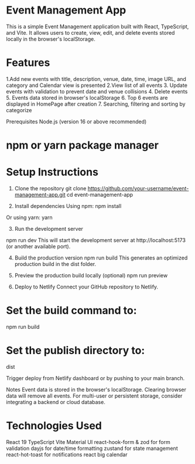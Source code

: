 # Event Management App
This is a simple Event Management application built with React, TypeScript, and Vite. It allows users to create, view, edit, and delete events stored locally in the browser's localStorage.

# Features
  1.Add new events with title, description, venue, date, time, image URL, and category and Calendar view is presented
  2.View list of all events
  3. Update events with validation to prevent date and venue collisions
  4. Delete events
  5. Events data stored in browser's localStorage
  6. Top 6 events are displayed in HomePage after creation
  7. Searching, filtering and sorting by categorize 

Prerequisites
Node.js (version 16 or above recommended)

# npm or yarn package manager

# Setup Instructions
1. Clone the repository
  git clone https://github.com/your-username/event-management-app.git
  cd event-management-app

3. Install dependencies
  Using npm:
  npm install

  Or using yarn:
  yarn
  
3. Run the development server

  npm run dev
  This will start the development server at http://localhost:5173 (or another available port).

4. Build the production version
  npm run build
  This generates an optimized production build in the dist folder.

5. Preview the production build locally (optional)
  npm run preview

7. Deploy to Netlify
  Connect your GitHub repository to Netlify.

# Set the build command to:
  npm run build
# Set the publish directory to:
  dist
  
Trigger deploy from Netlify dashboard or by pushing to your main branch.

Notes
Event data is stored in the browser's localStorage. Clearing browser data will remove all events.
For multi-user or persistent storage, consider integrating a backend or cloud database.


# Technologies Used
  React 19
  TypeScript
  Vite
  Material UI
  react-hook-form & zod for form validation
  dayjs for date/time formatting
  zustand for state management
  react-hot-toast for notifications
  react big calendar
